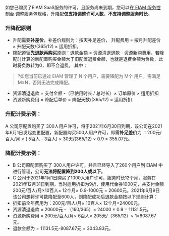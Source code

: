 如您已购买了EIAM SaaS服务的许可，且服务尚未到期，您可以在[ EIAM 服务控制台](https://console.cloud.tencent.com/eiam) 调整服务包规格，升降配**仅支持调整许可人数**，**不支持调整服务时长**。

### 升降配原则
- 升配需要**补差价**，补差价规则为：按天补足差价， 升配费用 = 按月升配差价 × 升配天数/(365/12) × 适用折扣。
- 降配遵循**先退款再购买**原则：退款金额 = 资源清退退款 - 资源新购费用，若降配时计算的新配置购买金额大于旧配置退费金额，也就是退费金额为负数，此时将负数转为0，即不会退费。 其中：
>?如您当前已通过 EIAM 管理了 N 个用户，需要降配为 M个 用户，需满足 M≥N，否则无法完成降配。

 - 资源清退退款 = 支付金额 -（已使用时长 / 总时长）× 订单原价 × 适用折扣
 -	资源新购费用 = 降配后单价 × 降配天数/(365/12) × 适用折扣

### 升配计费示例：
A 公司原配置购买了 300人用户许可，将于2021年6月30日到期，该公司在2021年6月1日发起变更配置，新配置购买500人用户许可，即需**补足差价**为 ：200元/百人/月 × ( 5百人 - 3百人) × 30天/(365/12) × 0.9 = 355.07元。

### 降配计费示例：
- B 公司原配置购买了 300人用户许可，并且已经导入了260个用户到 EIAM 中进行管理，公司**无法将配置降到200人或以下**。
- C 公司于2021年1月1日购买了1000人用户许可，服务时长12个月，服务在2021年12月31日到期，当时适用折扣为9折，使用代金券1000元，共支付金额200元/百人/月×10百人× 12个月× 0.9-1000元 = 20600元。2021年6月9日该公司想将许可数降配至600人，则降配成功后退款金额按以下规则计算：
 -  折扣前全年费用为：200元/百人/月× 10百人× 12个月=24000元。
 - 资源清退退款 = 20600元 - （160/365）× 24000 ×  0.9 = 11131.5元。
 - 资源新购费用 = 200元/百人/月× 6百人× 205天/（365/12）× 1=8087.67元。
 - 退款金额为 = 11131.5元-8087.67元 = 3043.83元。
